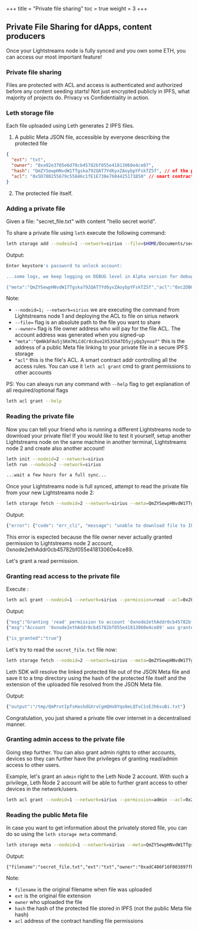 +++
title = "Private file sharing"
toc = true
weight = 3
+++

## Private File Sharing for dApps, content producers

Once your Lightstreams node is fully synced and you own some ETH, you can access our most important feature!

### Private file sharing

Files are protected with ACL and access is authenticated and authorized before any content seeding starts! Not just encrypted publicly in IPFS, what majority of projects do. Privacy vs Confidentiality in action.

### Leth storage file

Each file uploaded using Leth generates 2 IPFS files.

1. A public Meta JSON file, accessible by everyone describing the protected file

```json
{
  "ext": "txt",
  "owner": "0xa92e3705e6d70cb45782bf055e41813060e4ce07",
  "hash": "QmZYSewpHNvdW1TTgska792QAT7Yd6yxZAoybpYFskTZSf", // of the protected file
  "acl": "0x5D780255679c55846c1fE1E738e7604425171B50" // smart contract access rules
}
```

2. The protected file itself.

### Adding a private file

Given a file: "secret_file.txt" with content "hello secret world".

To share a private file using `leth` execute the following command:

```bash
leth storage add --nodeid=1 --network=sirius --file=$HOME/Documents/secret_file.txt --owner=0xa92e3705e6d70cb45782bf055e41813060e4ce07
```

Output:

```bash
Enter keystore's password to unlock account:

...some logs, we keep logging on DEBUG level in Alpha version for debugging early bugs

{"meta":"QmZYSewpHNvdW1TTgska792QAT7Yd6yxZAoybpYFskTZSf","acl":"0xc2DBC8CdAba2df432C821639B80302f0675D6f74"}
```

Note:

- `--nodeid=1; --network=sirius` we are executing the command from Lightstreams node 1 and deploying the ACL to file on sirius network
- `--file=` flag is an absolute path to the file you want to share
- `--owner=` flag is file owner address who will pay for the file ACL. The account address was generated when you signed-up
- `"meta":"QmNkbFAo5jSKm7KLCdCr8c8ue2X53ShATD5yjyQq3ynoaf"` this is the address of a public Meta file linking to your private file in a secure IPFS storage
- `"acl"` this is the file's ACL. A smart contract addr controlling all the access rules. You can use it `leth acl grant` cmd to grant permissions to other accounts

PS: You can always run any command with `--help` flag to get explanation of all required/optional flags

```bash
leth acl grant --help
```

### Reading the private file

Now you can tell your friend who is running a different Lightstreams node to download your private file! If you would like to test it yourself, setup another Lightstreams node on the same machine in another terminal, Lightstreams node 2 and create also another account!

```bash
leth init --nodeid=2 --network=sirius
leth run --nodeid=2 --network=sirius

...wait a few hours for a full sync...
```

Once your Lightstreams node is full synced, attempt to read the private file from your new Lightstreams node 2:

```bash
leth storage fetch --nodeid=2 --network=sirius --meta=QmZYSewpHNvdW1TTgska792QAT7Yd6yxZAoybpYFskTZSf --account=0xnode2ethAddr0cb45782bf055e41813060e4ce89
```

Output:

```bash
{"error": {"code": "err_cli", "message": "unable to download file to IPFS storage. Error: ipfs cat cmd timed out"}
```

This error is expected because the file owner never actually granted permission to Lightstreams node 2 account, 0xnode2ethAddr0cb45782bf055e41813060e4ce89.

Let's grant a read permission.

### Granting read access to the private file

Execute :

```bash
leth acl grant --nodeid=1 --network=sirius --permission=read --acl=0x2F15B633b4bC41BdFBBD8AAf2Be7Dae958D27C7E --owner=0xa92e3705e6d70cb45782bf055e41813060e4ce07 --account=0xnode2ethAddr0cb45782bf055e41813060e4ce89
```

Output:

```bash
{"msg":"Granting 'read' permission to account '0xnode2ethAddr0cb45782bf055e41813060e4ce89'..."}
{"msg":"Account '0xnode2ethAddr0cb45782bf055e41813060e4ce89' was granted 'read' permission."}

{"is_granted":"true"}
```

Let's try to read the `secret_file.txt` file now:

```bash
leth storage fetch --nodeid=2 --network=sirius --meta=QmZYSewpHNvdW1TTgska792QAT7Yd6yxZAoybpYFskTZSf --account=0xnode2ethAddr0cb45782bf055e41813060e4ce89
```

Leth SDK will resolve the linked protected file out of the JSON Meta file and save it to a tmp directory using the hash of the protected file itself
and the extension of the uploaded file resolved from the JSON Meta file.

Output:

```bash
{"output":"/tmp/QmProtIpfsHashdGXrvCgmQHo8Yqo8eLQTvC1sEJh6suBi.txt"}
```

Congratulation, you just shared a private file over internet in a decentralised manner.

### Granting admin access to the private file

Going step further. You can also grant admin rights to other accounts, devices so they can further have the privileges of granting read/admin access to other users.

Example, let's grant an `admin` right to the Leth Node 2 account. With such a privilege, Leth Node 2 account will be able to further grant access to other devices in the network/users.

```bash
leth acl grant --nodeid=1 --network=sirius --permission=admin --acl=0x2F15B633b4bC41BdFBBD8AAf2Be7Dae958D27C7E --owner=0xa92e3705e6d70cb45782bf055e41813060e4ce07 --to=0xnode2ethAddr0cb45782bf055e41813060e4ce89
```

### Reading the public Meta file

In case you want to get information about the privately stored file, you can do so using the `leth storage meta` command.

```bash
leth storage meta --nodeid=1 --network=sirius --meta=QmZYSewpHNvdW1TTgska792QAT7Yd6yxZAoybpYFskTZSf
```

Output:

```
{"filename":"secret_file.txt","ext":"txt","owner":"0xadC486F16F003897fb927e22438cb1b820f79879","hash":"QmRnXxBJg3NjXzuTi91iNYcMff4oz4NwjN7fgtBXp2UbG9","acl":"0x3cb99420c7F16f00ef41B5ace9e0C815F3736879"}
```

Note:

- `filename` is the original filename when file was uploaded
- `ext` is the original file extension
- `owner` who uploaded the file
- `hash` the hash of the protected file stored in IPFS (not the public Meta file hash)
- `acl` address of the contract handling file permissions
